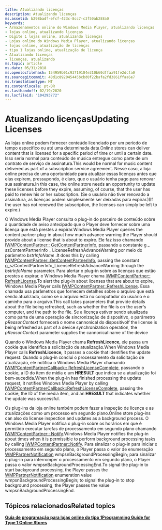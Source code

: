 ```yaml
---
title: Atualizando licenças
description: Atualizando licenças
ms.assetid: b298badf-efcf-423c-8cc7-c3f50ab288a0
keywords:
- Armazenamentos online do Windows Media Player, atualizando licenças
- lojas online, atualizando licenças
- Digite 1 lojas online, atualizando licenças
- Lojas online do Windows Media Player, atualizando licenças
- lojas online, atualização de licenças
- tipo 1 lojas online, atualização de licença
- Atualizando licenças
- licenças, atualizando
ms.topic: article
ms.date: 05/31/2018
ms.openlocfilehash: 154959b01c93719184e310b60dffaa91fe2dcfa0
ms.sourcegitcommit: 48d1c892045445bcbd0f22bafa2fd3861ffaa6e7
ms.translationtype: MT
ms.contentlocale: pt-BR
ms.lasthandoff: 02/19/2020
ms.locfileid: "104293772"
---
```

# <a name="updating-licenses"></a><span data-ttu-id="af8f4-111">Atualizando licenças</span><span class="sxs-lookup"><span data-stu-id="af8f4-111">Updating Licenses</span></span>

<span data-ttu-id="af8f4-112">As lojas online podem fornecer conteúdo licenciado por um período de tempo específico ou até uma determinada data.</span><span class="sxs-lookup"><span data-stu-id="af8f4-112">Online stores can deliver content that is licensed for a specific period of time or until a certain date.</span></span> <span data-ttu-id="af8f4-113">Isso seria normal para conteúdo de música entregue como parte de um contrato de serviço de assinatura.</span><span class="sxs-lookup"><span data-stu-id="af8f4-113">This would be normal for music content delivered as part of a subscription service agreement.</span></span> <span data-ttu-id="af8f4-114">Nesse caso, a loja online precisa de uma oportunidade para atualizar essas licenças antes que elas expirem, pressupondo, é claro, que o usuário tenha pago para renovar sua assinatura.</span><span class="sxs-lookup"><span data-stu-id="af8f4-114">In this case, the online store needs an opportunity to update these licenses before they expire, assuming, of course, that the user has paid to renew his or her subscription.</span></span> <span data-ttu-id="af8f4-115">(Se o usuário não tiver renovado a assinatura, as licenças podem simplesmente ser deixadas para expirar.)</span><span class="sxs-lookup"><span data-stu-id="af8f4-115">(If the user has not renewed the subscription, the licenses can simply be left to expire.)</span></span>

<span data-ttu-id="af8f4-116">O Windows Media Player consulta o plug-in do parceiro de conteúdo sobre a quantidade de aviso antecipado que o Player deve fornecer sobre uma licença que está prestes a expirar.</span><span class="sxs-lookup"><span data-stu-id="af8f4-116">Windows Media Player queries the content partner plug-in about how much advance warning the Player should provide about a license that is about to expire.</span></span> <span data-ttu-id="af8f4-117">Ele faz isso chamando [IWMPContentPartner:: GetContentPartnerInfo](/previous-versions/windows/desktop/api/contentpartner/nf-contentpartner-iwmpcontentpartner-getcontentpartnerinfo), passando a constante g \_ szContentPartnerInfo \_ LicenseRefreshAdvanceWarning por meio do parâmetro *bstrInfoName* .</span><span class="sxs-lookup"><span data-stu-id="af8f4-117">It does this by calling [IWMPContentPartner::GetContentPartnerInfo](/previous-versions/windows/desktop/api/contentpartner/nf-contentpartner-iwmpcontentpartner-getcontentpartnerinfo), passing the constant g\_szContentPartnerInfo\_LicenseRefreshAdvanceWarning through the *bstrInfoName* parameter.</span></span> <span data-ttu-id="af8f4-118">Para alertar o plug-in sobre as licenças que estão prestes a expirar, o Windows Media Player chama [IWMPContentPartner:: RefreshLicense](/previous-versions/windows/desktop/api/contentpartner/nf-contentpartner-iwmpcontentpartner-refreshlicense).</span><span class="sxs-lookup"><span data-stu-id="af8f4-118">To alert the plug-in about licenses that are about to expire, Windows Media Player calls [IWMPContentPartner::RefreshLicense](/previous-versions/windows/desktop/api/contentpartner/nf-contentpartner-iwmpcontentpartner-refreshlicense).</span></span> <span data-ttu-id="af8f4-119">Essa chamada usa parâmetros que fornecem detalhes sobre o arquivo que está sendo atualizado, como se o arquivo está no computador do usuário e o caminho para o arquivo.</span><span class="sxs-lookup"><span data-stu-id="af8f4-119">This call takes parameters that provide details about the file being refreshed, such as whether the file is on the user's computer, and the path to the file.</span></span> <span data-ttu-id="af8f4-120">Se a licença estiver sendo atualizada como parte de uma operação de sincronização de dispositivo, o parâmetro *pReasonContext* fornecerá o nome cannonical do dispositivo</span><span class="sxs-lookup"><span data-stu-id="af8f4-120">If the license is being refreshed as part of a device synchronization operation, the *pReasonContext* parameter supplies the cannonical name of the device</span></span>

<span data-ttu-id="af8f4-121">Quando o Windows Media Player chama **RefreshLicence**, ele passa um cookie que identifica a solicitação de atualização.</span><span class="sxs-lookup"><span data-stu-id="af8f4-121">When Windows Media Player calls **RefreshLicence**, it passes a cookie that identifies the update request.</span></span> <span data-ttu-id="af8f4-122">Quando o plug-in conclui o processamento da solicitação de atualização, ele notifica o Windows Media Player chamando [IWMPContentPartnerCallback:: RefreshLicenseComplete](/previous-versions/windows/desktop/api/contentpartner/nf-contentpartner-iwmpcontentpartnercallback-refreshlicensecomplete), passando o cookie, a ID do item de mídia e um **HRESULT** que indica se a atualização foi bem-sucedida.</span><span class="sxs-lookup"><span data-stu-id="af8f4-122">When the plug-in has finished processing the update request, it notifies Windows Media Player by calling [IWMPContentPartnerCallback::RefreshLicenseComplete](/previous-versions/windows/desktop/api/contentpartner/nf-contentpartner-iwmpcontentpartnercallback-refreshlicensecomplete), passing the cookie, the ID of the media item, and an **HRESULT** that indicates whether the update was successful.</span></span>

<span data-ttu-id="af8f4-123">Os plug-ins da loja online também podem fazer a inspeção de licença e as atualizações como um processo em segundo plano.</span><span class="sxs-lookup"><span data-stu-id="af8f4-123">Online store plug-ins can also do license inspection and updates as a background process.</span></span> <span data-ttu-id="af8f4-124">O Windows Media Player notifica o plug-in sobre os horários em que é permitido executar tarefas de processamento em segundo plano chamando [IWMPContentPartner:: Notify](/previous-versions/windows/desktop/api/contentpartner/nf-contentpartner-iwmpcontentpartner-notify).</span><span class="sxs-lookup"><span data-stu-id="af8f4-124">Windows Media Player notifies the plug-in about times when it is permissible to perform background processing tasks by calling [IWMPContentPartner::Notify](/previous-versions/windows/desktop/api/contentpartner/nf-contentpartner-iwmpcontentpartner-notify).</span></span> <span data-ttu-id="af8f4-125">Para sinalizar o plug-in para iniciar o processamento em segundo plano, o Player passa o valor de enumeração [WMPPartnerNotification](/previous-versions/windows/desktop/api/contentpartner/ne-contentpartner-wmppartnernotification) wmpsnBackgroundProcessingBegin; para sinalizar o plug-in para interromper o processamento em segundo plano, o Player passa o valor wmpsnBackgroundProcessingEnd.</span><span class="sxs-lookup"><span data-stu-id="af8f4-125">To signal the plug-in to start background processing, the Player passes the [WMPPartnerNotification](/previous-versions/windows/desktop/api/contentpartner/ne-contentpartner-wmppartnernotification) enumeration value wmpsnBackgroundProcessingBegin; to signal the plug-in to stop background processing, the Player passes the value wmpsnBackgroundProcessingEnd.</span></span>

## <a name="related-topics"></a><span data-ttu-id="af8f4-126">Tópicos relacionados</span><span class="sxs-lookup"><span data-stu-id="af8f4-126">Related topics</span></span>

<dl> <dt>

[<span data-ttu-id="af8f4-127">**Guia de programação para lojas online do tipo 1**</span><span class="sxs-lookup"><span data-stu-id="af8f4-127">**Programming Guide for Type 1 Online Stores**</span></span>](programming-guide-for-type-1-online-stores.md)
</dt> </dl>

 

 




